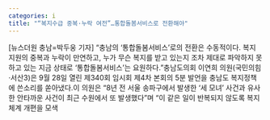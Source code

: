 ```yaml
---
categories: i
title: "“복지수급 중복·누락 여전”…통합돌봄서비스로 전환해야"
---
```

[뉴스더원 충남=박두웅 기자] “충남의 ‘통합돌봄서비스’로의 전환은 수동적이다. 복지 지원의 중복과 누락이 만연하고, 누가 무슨 복지를 받고 있는지 조차 제대로 파악하지 못하고 있는 지금 상태로 ‘통합돌봄서비스’는 요원하다.”충남도의회 이연희 의원(국민의힘·서산3)은 9월 28일 열린 제340회 임시회 제4차 본회의 5분 발언을 충남도 복지정책에 쓴소리를 쏟아냈다.이 의원은 “8년 전 서울 송파구에서 발생한 ‘세 모녀’ 사건과 유사한 안타까운 사건이 최근 수원에서 또 발생했다”며 “이 같은 일이 반복되지 않도록 복지체계 개편을 모색